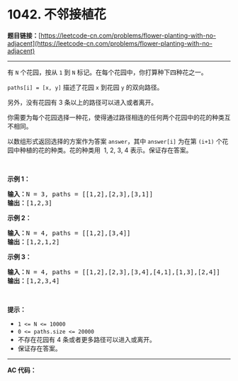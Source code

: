 # 1042. 不邻接植花

**题目链接：**[https://leetcode-cn.com/problems/flower-planting-with-no-adjacent](https://leetcode-cn.com/problems/flower-planting-with-no-adjacent)

---

<div class="content__1Y2H">
 <div class="notranslate">
  <p>有&nbsp;<code>N</code>&nbsp;个花园，按从&nbsp;<code>1</code>&nbsp;到&nbsp;<code>N</code>&nbsp;标记。在每个花园中，你打算种下四种花之一。</p> 
  <p><code>paths[i] = [x, y]</code>&nbsp;描述了花园&nbsp;<code>x</code> 到花园&nbsp;<code>y</code>&nbsp;的双向路径。</p> 
  <p>另外，没有花园有 3 条以上的路径可以进入或者离开。</p> 
  <p>你需要为每个花园选择一种花，使得通过路径相连的任何两个花园中的花的种类互不相同。</p> 
  <p>以数组形式返回选择的方案作为答案&nbsp;<code>answer</code>，其中&nbsp;<code>answer[i]</code>&nbsp;为在第&nbsp;<code>(i+1)</code>&nbsp;个花园中种植的花的种类。花的种类用 &nbsp;1, 2, 3,&nbsp;4 表示。保证存在答案。</p> 
  <p>&nbsp;</p> 
  <p><strong>示例 1：</strong></p> 
  <pre class="language-text"><strong>输入：</strong>N = 3, paths = [[1,2],[2,3],[3,1]]
<strong>输出：</strong>[1,2,3]
</pre> 
  <p><strong>示例 2：</strong></p> 
  <pre class="language-text"><strong>输入：</strong>N = 4, paths = [[1,2],[3,4]]
<strong>输出：</strong>[1,2,1,2]
</pre> 
  <p><strong>示例 3：</strong></p> 
  <pre class="language-text"><strong>输入：</strong>N = 4, paths = [[1,2],[2,3],[3,4],[4,1],[1,3],[2,4]]
<strong>输出：</strong>[1,2,3,4]
</pre> 
  <p>&nbsp;</p> 
  <p><strong>提示：</strong></p> 
  <ul> 
   <li><code>1 &lt;= N &lt;= 10000</code></li> 
   <li><code>0 &lt;= paths.size &lt;= 20000</code></li> 
   <li>不存在花园有 4 条或者更多路径可以进入或离开。</li> 
   <li>保证存在答案。</li> 
  </ul> 
 </div>
</div>

---

**AC 代码：**

```java

```